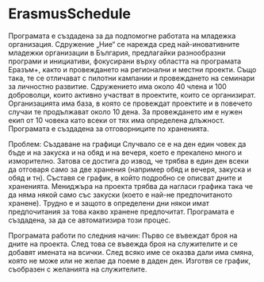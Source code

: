 # ErasmusSchedule
Програмата е създадена за да подпомогне работата на младежка организация.
Сдружение „Ние“ се нарежда сред най-иновативните младежки организации в България, предлагайки разнообразни програми и инициативи, фокусирани върху областта на програмата Еразъм+, както и провеждането на регионални и местни проекти. Също така, те се отличават с пилотни кампании и провеждането на семинари за личностно развитие. Сдружението има около 40 члена и 100 доброволци, които активно участват в проектите, които се организират.
Организацията има база, в която се провеждат проектите и в повечето случаи те продължават около 10 дена. За провеждането им е нужен екип от 10 човека като всеки от тях има определена длъжност. Програмата е създадена за отговорниците по храненията.

Проблем: Създаване на графици
Случвало се е на ден един човек да бъде и на закуска и на обяд и на вечеря, което е прекалено много и изморително. Затова се достига до извод, че трябва в един ден всеки да отговаря само за две хранения (например обяд и вечеря, закуска и обяд и тн). Съставя се график, в който подробно се описват дните и храненията. Мениджъра на проекта трябва да нагласи графика така че да няма някой само със закуски (което е най-не предпочитаното хранене). Трудно е и защото в определени дни някои имат предпочитания за това какво хранене предпочитат. 
Програмата е създадена, за да се автоматизира този процес.

Програмата работи по следния начин:
Първо се въвеждат броя на дните на проекта. След това се въвежда броя на служителите и се добавят имената на всички. След всяко име се оказва дали има смяна, която не може или не желае да поеме в даден ден. Изготвя се график, съобразен с желанията на служителите.
